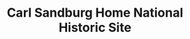 ---
layout: repo
title: "Carl Sandburg Home National Historic Site"
id: 4770
permalink: repos/4770/
---